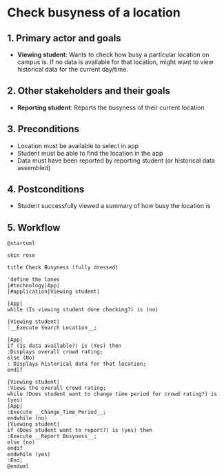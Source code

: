 
# Check busyness of a location

## 1. Primary actor and goals

* __Viewing student__: Wants to check how busy a particular location on campus is. If no data is available for that location, might want to view historical data for the current day/time.


## 2. Other stakeholders and their goals

* __Reporting student__: Reports the busyness of their current location

## 3. Preconditions

* Location must be available to select in app
* Student must be able to find the location in the app
* Data must have been reported by reporting student (or historical data assembled)

## 4. Postconditions

* Student successfully viewed a summary of how busy the location is

## 5. Workflow

```plantuml
@startuml

skin rose

title Check Busyness (fully dressed)

'define the lanes
|#technology|App|
|#application|Viewing student|

|App|
while (Is viewing student done checking?) is (no)

|Viewing student|
:__Execute Search Location__;

|App|
if (Is data available?) is (Yes) then
:Displays overall crowd rating;
else (No)
: Displays historical data for that location;
endif

|Viewing student|
:Views the overall crowd rating;
while (Does student want to change time period for crowd rating?) is (yes)
|App|
:Execute __Change_Time_Period__;
endwhile (no)
|Viewing student|
if (Does student want to report?) is (yes) then
:Execute __Report Busyness__;
else (no)
endif
endwhile (yes)
:End; 
@enduml
```


